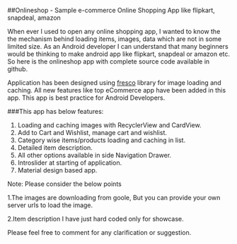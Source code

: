 ##Onlineshop - Sample e-commerce Online Shopping App like flipkart, snapdeal, amazon

When ever I used to open any online shopping app, I wanted to know the the mechanism behind loading items, images, data which are not in some limited size. As an Android developer I can understand that many beginners would be thinking to make android app like flipkart, snapdeal or amazon etc. So here is the onlineshop app with complete source code available in github.

Application has been designed using [fresco](https://github.com/facebook/fresco) library for image loading and caching. All new features like top eCommerce app have been added in this app. This app is best practice for Android Developers.

###This app has below features:

1. Loading and caching images with RecyclerView and CardView.
2. Add to Cart and Wishlist, manage cart and wishlist.
3. Category wise items/products loading and caching in list.
4. Detailed item description.
5. All other options available in side Navigation Drawer.
6. Introslider at starting of application.
6. Material design based app.


Note: Please consider the below points

1.The images are downloading from goole, But you can provide your own server urls to load the image.

2.Item description I have just hard coded only for showcase. 

Please feel free to comment for any clarification or suggestion.
